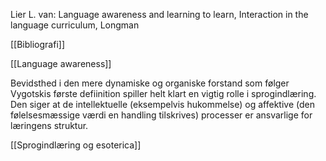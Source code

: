 Lier L. van: Language awareness and learning to learn, Interaction in the language curriculum, Longman

[[Bibliografi]]

[[Language awareness]]

Bevidsthed i den mere dynamiske og organiske forstand som følger Vygotskis første defiinition spiller helt klart en vigtig rolle i sprogindlæring. Den siger at de intellektuelle (eksempelvis hukommelse) og affektive (den følelsesmæssige værdi en handling tilskrives) processer er ansvarlige for læringens struktur. 

[[Sprogindlæring og esoterica]] 